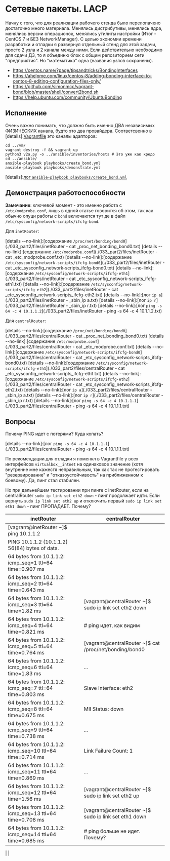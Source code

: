 #  Сетевые пакеты. LACP 

Начну c того, что для реализации рабочего стенда было перелопачено достаточно много материала. Менялись дистрибутивы, менялись ядра, менялись версии операционок, менялись утилиты настройки (Итог - CentOS 7 и БЕЗ NetworkManager). С целью экономии времени разработки и отладки я развернул отдельный стенд для этой задачи, просто 2 узла и 2 канала между ними. Если действительно необходимо для сдачи ДЗ, то я объединю блок с общим репозиторием сети "предприятия". Но "математика" одна (названия узлов сохранены).

* https://centos.name/?page/tipsandtricks/BondingInterfaces
* https://ahelpme.com/linux/centos-8/adding-bonding-interface-to-centos-8-editing-configuration-files-only/
* https://github.com/simonmcc/vagrant-bond/blob/master/shell/convert2bond.sh
* https://help.ubuntu.com/community/UbuntuBonding

## Исполнение

Очень важно понимать, что должно быть именно ДВА независимых ФИЗИЧЕСКИХ канала, будто это два провайдера. Соответсвенно в [details]:[Vagrantfile](./033_part2/vm/Vagrantfile) это каналы адапторов: 

```shell
cd ../vm/
vagrant destroy -f && vagrant up 
python3 v2a.py -o ../ansible/inventories/hosts # Это уже как кредо
cd ../ansible/
ansible-playbook playbooks/create_bond.yml 
ansible-playbook playbooks/demonstrate.yml 
```

[details]:[лог `ansible-playbook playbooks/create_bond.yml`](./033_part2/files/playbooks_create_bond.yml.log)

## Демонстрация работоспособности

__Замечание__: ключевой момент - это именно работа с `/etc/modprobe.conf`, лишь в одной статье говорится об этом, так как обычно опуци работы с `bond` включаются тут де в файл  `/etc/sysconfig/network-scripts/ifcfg-bond`. 

Для `inetRouter`:

[details --no-link]:[содержание `/proc/net/bonding/bond0`](./033_part2/files/inetRouter - cat _proc_net_bonding_bond0.txt)
[details --no-link]:[содержание `/etc/modprobe.conf`](./033_part2/files/inetRouter - cat _etc_modprobe.conf.txt)
[details --no-link]:[содержание `/etc/sysconfig/network-scripts/ifcfg-bond0`](./033_part2/files/inetRouter - cat _etc_sysconfig_network-scripts_ifcfg-bond0.txt)
[details --no-link]:[содержание `/etc/sysconfig/network-scripts/ifcfg-eth1`](./033_part2/files/inetRouter - cat _etc_sysconfig_network-scripts_ifcfg-eth1.txt)
[details --no-link]:[содержание `/etc/sysconfig/network-scripts/ifcfg-eth2`](./033_part2/files/inetRouter - cat _etc_sysconfig_network-scripts_ifcfg-eth2.txt)
[details --no-link]:[лог `ip a`](./033_part2/files/inetRouter - _sbin_ip a.txt)
[details --no-link]:[лог `ip r`](./033_part2/files/inetRouter - _sbin_ip r.txt)
[details --no-link]:[лог `ping -s 64 -c 4 10.1.1.2`](./033_part2/files/inetRouter - ping -s 64 -c 4 10.1.1.2.txt)

Для `centralRouter`:

[details --no-link]:[содержание `/proc/net/bonding/bond0`](./033_part2/files/centralRouter - cat _proc_net_bonding_bond0.txt)
[details --no-link]:[содержание `/etc/modprobe.conf`](./033_part2/files/centralRouter - cat _etc_modprobe.conf.txt)
[details --no-link]:[содержание `/etc/sysconfig/network-scripts/ifcfg-bond0`](./033_part2/files/centralRouter - cat _etc_sysconfig_network-scripts_ifcfg-bond0.txt)
[details --no-link]:[содержание `/etc/sysconfig/network-scripts/ifcfg-eth1`](./033_part2/files/centralRouter - cat _etc_sysconfig_network-scripts_ifcfg-eth1.txt)
[details --no-link]:[содержание `/etc/sysconfig/network-scripts/ifcfg-eth2`](./033_part2/files/centralRouter - cat _etc_sysconfig_network-scripts_ifcfg-eth2.txt)
[details --no-link]:[лог `ip a`](./033_part2/files/centralRouter - _sbin_ip a.txt)
[details --no-link]:[лог `ip r`](./033_part2/files/centralRouter - _sbin_ip r.txt)
[details --no-link]:[лог `ping -s 64 -c 4 10.1.1.1`](./033_part2/files/centralRouter - ping -s 64 -c 4 10.1.1.1.txt)

## Вопросы

Почему PING идет с потерями? Куда копать?

[details --no-link]:[лог `ping -s 64 -c 4 10.1.1.1`](./033_part2/files/centralRouter - ping -s 64 -c 4 10.1.1.1.txt)

По рекомендации для отладки я поменял в Vagrantfile у всех интерфейсов `virtualbox__intnet` на одинаковое значение (хотя внутренне мне кажестя неправильным, так как так не протестировать "резервирование" и "отказоустойчивость" на приближенном к боевому). Да, пинг стал стабилен.

Но при дальнейшем тестировании при пинге с inetRouter, если на centralRouter `sudo ip link set eth2 down` - пинг продолжает идти.
Если вернуть `sudo ip link set eth2 up` и отключить первый `sudo ip link set eth1 down` - пинг ПРОПАДАЕТ.
Почему?

inetRouter | centralRouter
 --- | --- 
[vagrant@inetRouter ~]$  ping  10.1.1.2 | 
PING 10.1.1.2 (10.1.1.2) 56(84) bytes of data. | 
64 bytes from 10.1.1.2: icmp_seq=1 ttl=64 time=0.907 ms | 
64 bytes from 10.1.1.2: icmp_seq=2 ttl=64 time=0.643 ms | 
64 bytes from 10.1.1.2: icmp_seq=3 ttl=64 time=1.82 ms | [vagrant@centralRouter ~]$  sudo ip link set eth2 down
64 bytes from 10.1.1.2: icmp_seq=4 ttl=64 time=0.821 ms | # ping идет, как видим
64 bytes from 10.1.1.2: icmp_seq=5 ttl=64 time=0.764 ms | [vagrant@centralRouter ~]$  cat /proc/net/bonding/bond0
64 bytes from 10.1.1.2: icmp_seq=6 ttl=64 time=1.83 ms | ...
64 bytes from 10.1.1.2: icmp_seq=7 ttl=64 time=0.803 ms | Slave Interface: eth2
64 bytes from 10.1.1.2: icmp_seq=8 ttl=64 time=0.675 ms | MII Status: down
64 bytes from 10.1.1.2: icmp_seq=9 ttl=64 time=0.738 ms | ...
64 bytes from 10.1.1.2: icmp_seq=10 ttl=64 time=0.714 ms | Link Failure Count: 1
64 bytes from 10.1.1.2: icmp_seq=11 ttl=64 time=0.869 ms | ...
64 bytes from 10.1.1.2: icmp_seq=12 ttl=64 time=1.56 ms | [vagrant@centralRouter ~]$ sudo ip link set eth2 up
64 bytes from 10.1.1.2: icmp_seq=13 ttl=64 time=0.708 ms | [vagrant@centralRouter ~]$ sudo ip link set eth1 down
64 bytes from 10.1.1.2: icmp_seq=14 ttl=64 time=0.685 ms | # ping больше не идет. Почему?
 | 
 | 
